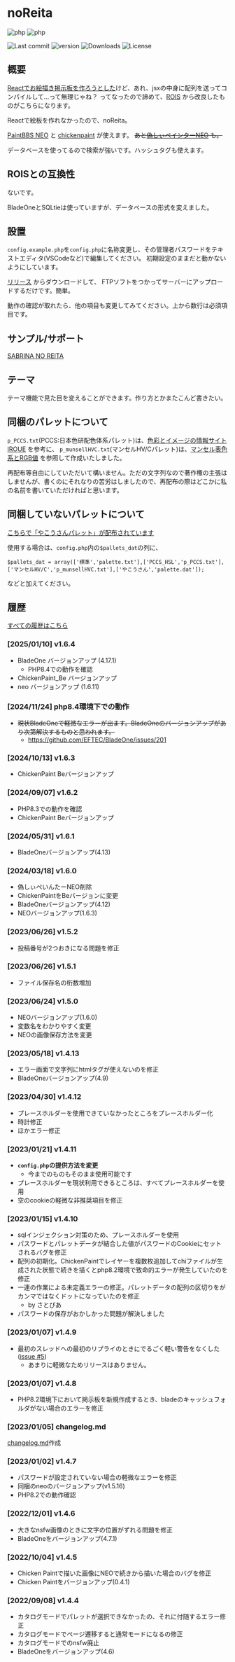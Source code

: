 # noReita

![php](https://img.shields.io/badge/php-7.4-green.svg)
![php](https://img.shields.io/badge/php-8.x-green.svg)

![Last commit](https://img.shields.io/github/last-commit/sakots/noReita)
![version](https://img.shields.io/github/v/release/sakots/noReita)
![Downloads](https://img.shields.io/github/downloads/sakots/noReita/total)
![License](https://img.shields.io/github/license/sakots/noReita)

## 概要

[Reactでお絵描き掲示板を作ろうとした](https://github.com/sakots/Reita)けど、あれ、jsxの中身に配列を送ってコンパイルして…って無理じゃね？
ってなったので諦めて、[ROIS](https://github.com/sakots/ROIS) から改良したものがこちらになります。

Reactで絵板を作れなかったので、noReita。

[PaintBBS NEO](https://github.com/funige/neo/)
と
[chickenpaint](https://github.com/thenickdude/chickenpaint)
が使えます。
~~あと[偽しぃペインターNEO](https://github.com/sakots/Shi-PainterNEO)
も。~~

データベースを使ってるので検索が強いです。ハッシュタグも使えます。

## ROISとの互換性

ないです。

BladeOneとSQLtieは使っていますが、データベースの形式を変えました。

## 設置

`config.example.php`を`config.php`に名称変更し、その管理者パスワードをテキストエディタ(VSCodeなど)で編集してください。
初期設定のままだと動かないようにしています。

[リリース](https://github.com/sakots/noReita/releases/latest) からダウンロードして、
FTPソフトをつかってサーバーにアップロードするだけです。簡単。

動作の確認が取れたら、他の項目も変更してみてください。上から数行は必須項目です。

## サンプル/サポート

[SABRINA NO REITA](https://oekakibbs.moe)

## テーマ

テーマ機能で見た目を変えることができます。作り方とかまたこんど書きたい。

## 同梱のパレットについて

`p_PCCS.txt`(PCCS:日本色研配色体系パレット)は、[色彩とイメージの情報サイト IROUE](https://tee-room.info/color/database.html) を参考に、
`p_munsellHVC.txt`(マンセルHV/Cパレット)は、[マンセル表色系とRGB値](http://k-ichikawa.blog.enjoy.jp/etc/HP/js/Munsell/MSL2RGB0.html) を参照して作成いたしました。

再配布等自由にしていただいて構いません。ただの文字列なので著作権の主張はしませんが、書くのにそれなりの苦労はしましたので、再配布の際はどこかに私の名前を書いていただければと思います。

## 同梱していないパレットについて

[こちらで「やこうさんパレット」が配布されています](https://github.com/satopian/potiboard_plugin)

使用する場合は、`config.php`内の`$pallets_dat`の列に、

```config.php
$pallets_dat = array(['標準','palette.txt'],['PCCS_HSL','p_PCCS.txt'],['マンセルHV/C','p_munsellHVC.txt'],['やこうさん','palette.dat']);
```

などと加えてください。

## 履歴

[すべての履歴はこちら](changelog.md)

### [2025/01/10] v1.6.4

- BladeOne バージョンアップ (4.17.1)
  - PHP8.4での動作を確認
- ChickenPaint_Be バージョンアップ
- neo バージョンアップ (1.6.11)

### [2024/11/24] php8.4環境下での動作

- ~~現状BladeOneで軽微なエラーが出ます。BladeOneのバージョンアップがあり次第解決するものと思われます。~~
  - <https://github.com/EFTEC/BladeOne/issues/201>

### [2024/10/13] v1.6.3

- ChickenPaint Beバージョンアップ

### [2024/09/07] v1.6.2

- PHP8.3での動作を確認
- ChickenPaint Beバージョンアップ

### [2024/05/31] v1.6.1

- BladeOneバージョンアップ(4.13)

### [2024/03/18] v1.6.0

- 偽しぃぺいんたーNEO削除
- ChickenPaintをBeバージョンに変更
- BladeOneバージョンアップ(4.12)
- NEOバージョンアップ(1.6.3)

### [2023/06/26] v1.5.2

- 投稿番号が2つおきになる問題を修正

### [2023/06/26] v1.5.1

- ファイル保存名の桁数増加

### [2023/06/24] v1.5.0

- NEOバージョンアップ(1.6.0)
- 変数名をわかりやすく変更
- NEOの画像保存方法を変更

### [2023/05/18] v1.4.13

- エラー画面で文字列にhtmlタグが使えないのを修正
- BladeOneバージョンアップ(4.9)

### [2023/04/30] v1.4.12

- プレースホルダーを使用できていなかったところをプレースホルダー化
- 時計修正
- ほかエラー修正

### [2023/01/21] v1.4.11

- **`config.php`の提供方法を変更**
  - 今までのものもそのまま使用可能です
- プレースホルダーを現状利用できるところは、すべてプレースホルダーを使用
- 空のcookieの軽微な非推奨項目を修正

### [2023/01/15] v1.4.10

- sqlインジェクション対策のため、プレースホルダーを使用
- パスワードとパレットデータが結合した値がパスワードのCookieにセットされるバグを修正
- 配列の初期化。ChickenPaintでレイヤーを複数枚追加してchiファイルが生成された状態で続きを描くとphp8.2環境で致命的エラーが発生していたのを修正
- 一連の作業による未定義エラーの修正。パレットデータの配列の区切りをがカンマではなくドットになっていたのを修正
  - by さとぴあ
- パスワードの保存がおかしかった問題が解決しました

### [2023/01/07] v1.4.9

- 最初のスレッドへの最初のリプライのときにでるごく軽い警告をなくした([issue #5](https://github.com/sakots/noReita/issues/5))
  - あまりに軽微なためリリースはありません。

### [2023/01/07] v1.4.8

- PHP8.2環境下において掲示板を新規作成するとき、bladeのキャッシュフォルダがない場合のエラーを修正

### [2023/01/05] changelog.md

[changelog.md](changelog.md)作成

### [2023/01/02] v1.4.7

- パスワードが設定されていない場合の軽微なエラーを修正
- 同梱のneoのバージョンアップ(v1.5.16)
- PHP8.2での動作確認

### [2022/12/01] v1.4.6

- 大きなnsfw画像のときに文字の位置がずれる問題を修正
- BladeOneをバージョンアップ(4.7.1)

### [2022/10/04] v1.4.5

- Chicken Paintで描いた画像にNEOで続きから描いた場合のバグを修正
- Chicken Paintをバージョンアップ(0.4.1)

### [2022/09/08] v1.4.4

- カタログモードでパレットが選択できなかったの、それに付随するエラー修正
- カタログモードでページ遷移すると通常モードになるの修正
- カタログモードでのnsfw廃止
- BladeOneをバージョンアップ(4.6)
